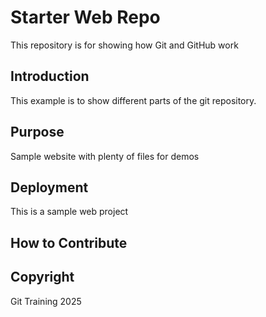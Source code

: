 # Starter Web Repo

This repository is for showing how Git and GitHub work


## Introduction

This example is to show different parts of the git repository.

## Purpose

Sample website with plenty of files for demos

## Deployment

This is a sample web project

## How to Contribute


## Copyright

Git Training 2025